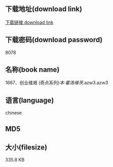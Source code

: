 ## 下载地址(download link)
[下载链接 download link](https://voluble-croquembouche-d321dc.netlify.app/?s=1667%E3%80%81%E5%88%9B%E4%B8%9A%E7%BB%B4%E8%89%B0+%28%E5%A5%87%E7%82%B9%E7%B3%BB%E5%88%97%29_%E6%9C%AC%C2%B7%E9%9C%8D%E6%B4%9B%E7%BB%B4%E8%8C%A8_.azw3)

## 下载密码(download password)
8078

## 名称(book name)
1667、创业维艰 (奇点系列)_本·霍洛维茨_.azw3.azw3

## 语言(language)
chinese

## MD5


## 大小(filesize)
335.8 KB
